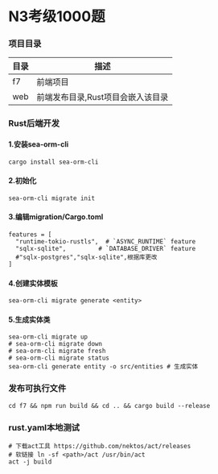 # N3考级1000题

### 项目目录
|目录|描述|
|-|-|
|f7|前端项目|
|web|前端发布目录,Rust项目会嵌入该目录|


### Rust后端开发

#### 1.安装sea-orm-cli
```
cargo install sea-orm-cli
```
#### 2.初始化
```
sea-orm-cli migrate init
```
#### 3.编辑migration/Cargo.toml
```
features = [
  "runtime-tokio-rustls",  # `ASYNC_RUNTIME` feature
  "sqlx-sqlite",         # `DATABASE_DRIVER` feature
  #"sqlx-postgres","sqlx-sqlite",根据库更改
]
```

#### 4.创建实体模板
```
sea-orm-cli migrate generate <entity>
```

#### 5.生成实体类
```
sea-orm-cli migrate up
# sea-orm-cli migrate down
# sea-orm-cli migrate fresh
# sea-orm-cli migrate status
sea-orm-cli generate entity -o src/entities # 生成实体
```

### 发布可执行文件
```
cd f7 && npm run build && cd .. && cargo build --release
```

### rust.yaml本地测试
```
# 下载act工具 https://github.com/nektos/act/releases
# 软链接 ln -sf <path>/act /usr/bin/act
act -j build 
```